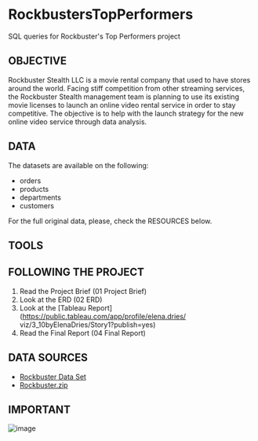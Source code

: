 # RockbustersTopPerformers
SQL queries for Rockbuster's Top Performers project


## OBJECTIVE


Rockbuster Stealth LLC is a movie rental company that used to have stores around the world. Facing stiff competition from other streaming services, the Rockbuster Stealth management team is planning to use its existing movie licenses to launch an online video rental service in order to stay competitive.
The objective is to help with the launch strategy for the new online video service through data analysis.

## DATA

The datasets are available on the following:

- orders
- products
- departments
- customers

For the full original data, please, check the RESOURCES below.


## TOOLS




## FOLLOWING THE PROJECT

1. Read the Project Brief (01 Project Brief)
2. Look at the ERD (02 ERD)
3. Look at the [Tableau Report](https://public.tableau.com/app/profile/elena.dries/ viz/3_10byElenaDries/Story1?publish=yes)
5. Read the Final Report (04 Final Report)

## DATA SOURCES

- [Rockbuster Data Set](http://www.postgresqltutorial.com/wp-content/uploads/2019/05/dvdrental.zip)
- [Rockbuster.zip](https://drive.google.com/file/d/1hVzBWz5ORRbI37HA8p5tAiuZyMOe66yI/view)


## IMPORTANT

![image](https://user-images.githubusercontent.com/123763871/215648239-c54374d2-7d14-4324-88da-bf8b01920641.png)

